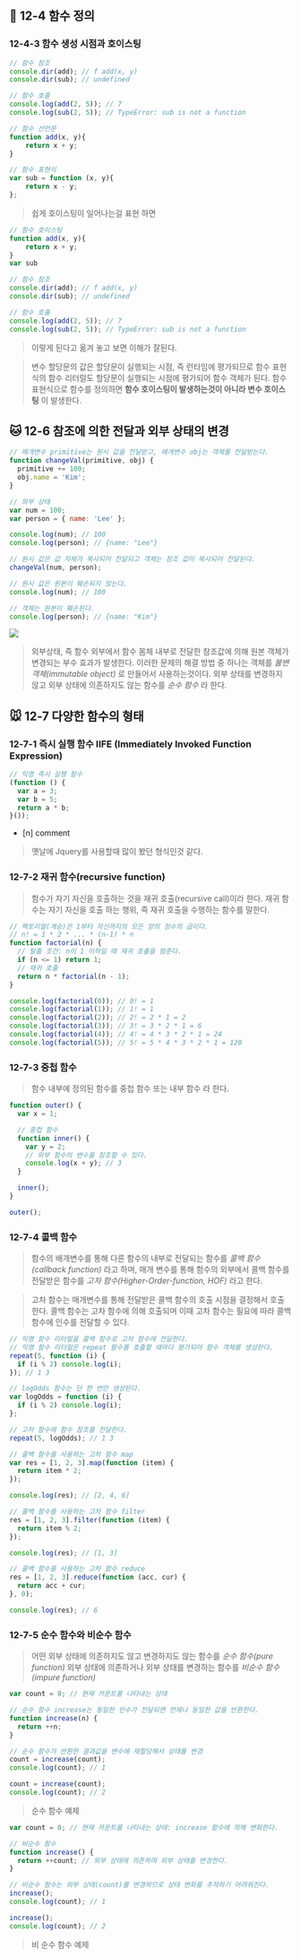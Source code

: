 ## 🐹 12-4 함수 정의

### 12-4-3 함수 생성 시점과 호이스팅
```javascript
// 함수 참조
console.dir(add); // f add(x, y)
console.dir(sub); // undefined

// 함수 호출
console.log(add(2, 5)); // 7
console.log(sub(2, 5)); // TypeError: sub is not a function

// 함수 선언문
function add(x, y){
	return x + y;
}

// 함수 표현식
var sub = function (x, y){
	return x - y;
};

```

> 쉽게 호이스팅이 일어나는걸 표현 하면

```javascript
// 함수 호이스팅
function add(x, y){
	return x + y;
}
var sub

// 함수 참조
console.dir(add); // f add(x, y)
console.dir(sub); // undefined

// 함수 호출
console.log(add(2, 5)); // 7
console.log(sub(2, 5)); // TypeError: sub is not a function
```

> 이렇게 된다고 옮겨 놓고 보면 이해가 잘된다.

> 변수 할당문의 값은 할당문이 실행되는 시점, 즉 런타임에 평가되므로 함수 표현식의 함수 리터럴도 할당문이 실행되는 시점에 평가되어 함수 객체가 된다.
> 함수 표현식으로 함수를 정의하면 **함수 호이스팅이 발생하는것이 아니라 변수 호이스팅** 이 발생한다.


## 🐱 12-6 참조에 의한 전달과 외부 상태의 변경
```javascript
// 매개변수 primitive는 원시 값을 전달받고, 매개변수 obj는 객체를 전달받는다.
function changeVal(primitive, obj) {
  primitive += 100;
  obj.name = 'Kim';
}

// 외부 상태
var num = 100;
var person = { name: 'Lee' };

console.log(num); // 100
console.log(person); // {name: "Lee"}

// 원시 값은 값 자체가 복사되어 전달되고 객체는 참조 값이 복사되어 전달된다.
changeVal(num, person);

// 원시 값은 원본이 훼손되지 않는다.
console.log(num); // 100

// 객체는 원본이 훼손된다.
console.log(person); // {name: "Kim"}
```

![](../images/image08.png)

> 외부상태, 즉 함수 외부에서 함수 몸체 내부로 전달한 참조값에 의해 원본 객체가 변경되는 부수 효과가 발생한다. 
> 이러한 문제의 해결 방법 중 하나는 객체를 *불변 객체(immutable object)* 로 만들어서 사용하는것이다.
> 외부 상태를 변경하지 않고 외부 상태에 의존하지도 않는 함수를 *순수 함수* 라 한다.

## 🐭 12-7 다양한 함수의 형태
### 12-7-1 즉시 실행 함수 IIFE (Immediately Invoked Function Expression)
```javascript
// 익명 즉시 실행 함수
(function () {
  var a = 3;
  var b = 5;
  return a * b;
}());
```

- [n] comment
> 옛날에 Jquery를 사용할때 많이 봤던 형식인것 같다.

### 12-7-2 재귀 함수(recursive function)
> 함수가 자기 자신을 호출하는 것을 재귀 호출(recursive call)이라 한다. 재귀 함수는 자기 자신을 호출 하는 행위, 즉 재귀 호출을 수행하는 함수를 말한다.

```javascript
// 팩토리얼(계승)은 1부터 자신까지의 모든 양의 정수의 곱이다.
// n! = 1 * 2 * ... * (n-1) * n
function factorial(n) {
  // 탈출 조건: n이 1 이하일 때 재귀 호출을 멈춘다.
  if (n <= 1) return 1;
  // 재귀 호출
  return n * factorial(n - 1);
}

console.log(factorial(0)); // 0! = 1
console.log(factorial(1)); // 1! = 1
console.log(factorial(2)); // 2! = 2 * 1 = 2
console.log(factorial(3)); // 3! = 3 * 2 * 1 = 6
console.log(factorial(4)); // 4! = 4 * 3 * 2 * 1 = 24
console.log(factorial(5)); // 5! = 5 * 4 * 3 * 2 * 1 = 120
```

### 12-7-3 중첩 함수
> 함수 내부에 정의된 함수를 중첩 함수 또는 내부 함수 라 한다.

```javascript
function outer() {
  var x = 1;

  // 중첩 함수
  function inner() {
    var y = 2;
    // 외부 함수의 변수를 참조할 수 있다.
    console.log(x + y); // 3
  }

  inner();
}

outer();
```

### 12-7-4 콜백 함수
> 함수의 배개변수를 통해 다른 함수의 내부로 전달되는 함수를 *콜백 함수 (callback function)* 라고 하며, 매개 변수를 통해 함수의 외부에서 콜백 함수를 전달받은 함수를 *고차 함수(Higher-Order-function, HOF)* 라고 한다.

> 고차 함수는 매개변수를 통해 전달받은 콜백 함수의 호출 시점을 결정해서 호출한다.
> 콜백 함수는 고차 함수에 의해 호출되며 이때 고차 함수는 필요에 따라 콜백 함수에 인수를 전달할 수 있다.

```javascript
// 익명 함수 리터럴을 콜백 함수로 고차 함수에 전달한다.
// 익명 함수 리터럴은 repeat 함수를 호출할 때마다 평가되어 함수 객체를 생성한다.
repeat(5, function (i) {
  if (i % 2) console.log(i);
}); // 1 3
```

```javascript
// logOdds 함수는 단 한 번만 생성된다.
var logOdds = function (i) {
  if (i % 2) console.log(i);
};

// 고차 함수에 함수 참조를 전달한다.
repeat(5, logOdds); // 1 3
```

```javascript
// 콜백 함수를 사용하는 고차 함수 map
var res = [1, 2, 3].map(function (item) {
  return item * 2;
});

console.log(res); // [2, 4, 6]

// 콜백 함수를 사용하는 고차 함수 filter
res = [1, 2, 3].filter(function (item) {
  return item % 2;
});

console.log(res); // [1, 3]

// 콜백 함수를 사용하는 고차 함수 reduce
res = [1, 2, 3].reduce(function (acc, cur) {
  return acc + cur;
}, 0);

console.log(res); // 6
```

### 12-7-5 순수 함수와 비순수 함수
> 어떤 외부 상태에 의존하지도 않고 변경하지도 않는 함수를 *순수 함수(pure function)* 
> 외부 상태에 의존하거나 외부 상태를 변경하는 함수를 *비순수 함수(impure function)* 

```javascript
var count = 0; // 현재 카운트를 나타내는 상태

// 순수 함수 increase는 동일한 인수가 전달되면 언제나 동일한 값을 반환한다.
function increase(n) {
  return ++n;
}

// 순수 함수가 반환한 결과값을 변수에 재할당해서 상태를 변경
count = increase(count);
console.log(count); // 1

count = increase(count);
console.log(count); // 2
```

> 순수 함수 예제

```javascript
var count = 0; // 현재 카운트를 나타내는 상태: increase 함수에 의해 변화한다.

// 비순수 함수
function increase() {
  return ++count; // 외부 상태에 의존하며 외부 상태를 변경한다.
}

// 비순수 함수는 외부 상태(count)를 변경하므로 상태 변화를 추적하기 어려워진다.
increase();
console.log(count); // 1

increase();
console.log(count); // 2
```

> 비 순수 함수 예제



